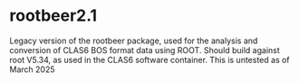 # rootbeer2.1
Legacy version of the rootbeer package, used for the analysis and conversion of CLAS6 BOS format data using ROOT.
Should build against root V5.34, as used in the CLAS6 software container. This is untested as of March 2025
